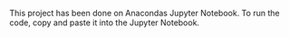 This project has been done on Anacondas Jupyter Notebook. To run the code, copy and paste it into the Jupyter Notebook. 
